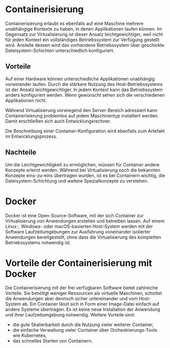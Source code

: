 # Containerisierung

Containerisierung erlaubt es ebenfalls auf eine Maschine mehrere unabhängige Kontexte zu haben, in denen Applikationen laufen können. Im Gegensatz zur Virtualisierung ist dieser Ansatz leichtgewichtiger, weil nicht für jeden Kontext ein vollständiges Betriebssystem zur Verfügung gestellt wird. Anstelle dessen wird das vorhandene Betriebssystem über geschickte Dateisystem-Schichten unterschiedlich konfiguriert.


[](https://github.com/maksim304/M300/blob/master/LB3/img/containerisierung.png)

## Vorteile

Auf einer Hardware können unterschiedliche Applikationen unabhängig voneinander laufen. Durch die stärkere Nutzung des Host-Betriebssystems ist der Ansatz leichtgewichtiger. In jedem Kontext kann das Betriebssystem anders konfiguriert werden. Wenn gewünscht sehen sich die verschiedenen Applikationen nicht.

Während Virtualisierung vorwiegend den Server-Bereich adressiert kann Containerisierung problemlos auf jedem Maschinentyp installiert werden. Damit erschließen sich auch Entwicklungsrechner.

Die Beschreibung einer Container-Konfiguration wird ebenfalls zum Artefakt im Entwicklungsprozess.

## Nachteile

Um die Leichtgewichtigkeit zu ermöglichen, müssen für Container andere Konzepte erlernt werden. Während bei Virtualisierung noch die bekannten Konzepte eins-zu-eins übertragen wurden, ist es bei Containern wichtig, die Dateisystem-Schichtung und weitere Spezialkonzepte zu verstehen.

# Docker

Docker ist eine Open-Source-Software, mit der sich Container zur Virtualisierung von Anwendungen erstellen und betreiben lassen. Auf einem Linux-, Windows- oder macOS-basierten Host-System werden mit der Software Laufzeitumgebungen zur Ausführung voneinander isolierter Anwendungen bereitgestellt, ohne dass die Virtualisierung des kompletten Betriebssystems notwendig ist.

# Vorteile der Containerisierung mit Docker
Die Containerisierung mit der frei verfügbaren Software bietet zahlreiche Vorteile. Sie benötigt weniger Ressourcen als virtuelle Maschinen, schottet die Anwendungen aber dennoch sicher untereinander und vom Host-System ab. Ein Container lässt sich in Form einer Image-Datei einfach auf andere Systeme übertragen. Es ist keine neue Installation der Anwendung und ihrer Laufzeitumgebung notwendig. Weitere Vorteile sind:

* die gute Skalierbarkeit durch die Nutzung vieler weiterer Container,
* die einfache Verwaltung vieler Container über Orchestrierungs-Tools wie Kubernetes,
* das schnelles Starten von Containern.